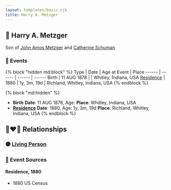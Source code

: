 ```yaml
---
layout: templates/basic.njk
title: Harry A. Metzger
---
```

## 🔵 Harry A. Metzger

Son of [John Amos Metzger](/people/2/28893894) and [Catherine Schuman](/people/3/39599940)

### 📆 Events

{% block "hidden md:block" %}
Type | Date | Age at Event | Place
------ | ------ | ------ | ------
Birth | 11 AUG 1878 |  | Whitley, Indiana, USA
[Residence](#event-event-0) | 1880 | 1y, 3m, 19d | Richland, Whitley, Indiana, USA
{% endblock %}

{% block "md:hidden" %}
- **Birth**
**Date**: 11 AUG 1878, Age:
**Place**: Whitley, Indiana, USA
- **[Residence](#event-event-0)**
**Date**: 1880, Age: 1y, 3m, 19d
**Place**: Richland, Whitley, Indiana, USA
{% endblock %}

## 👩‍❤️‍👨 Relationships

### 🟣 [Living Person](/people/1/10360736)

### 📰 Event Sources

#### <a id="event-event-0"></a> Residence, 1880
* 1880 US Census
